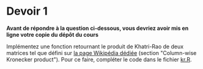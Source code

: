 # Devoir 1
**Avant de répondre à la question ci-dessous, vous devriez avoir mis en ligne votre copie du dépôt du cours**

Implémentez une fonction retournant le produit de Khatri-Rao de deux matrices tel que défini sur [la page Wikipédia dédiée](https://en.wikipedia.org/wiki/Khatri%E2%80%93Rao_product#Column-wise_Kronecker_product) (section "Column-wise Kronecker product"). Pour ce faire, compléter le code dans le fichier [kr.R](kr.R).

